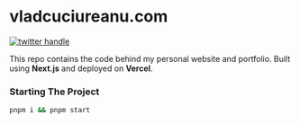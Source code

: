 # vladcuciureanu.com

[![twitter handle][]][twitter badge]

<!--<img align="right" src="public/assets/graphics/logo.svg" height="150px" alt="wavy linework sitting inside a squircle's outline">-->

This repo contains the code behind my personal website and portfolio.
Built using **Next.js** and deployed on **Vercel**.

### Starting The Project

```sh
pnpm i && pnpm start
```

[twitter badge]: https://twitter.com/intent/follow?screen_name=VladCuciureanu_
[twitter handle]: https://img.shields.io/twitter/follow/VladCuciureanu_.svg?style=social&label=Follow
